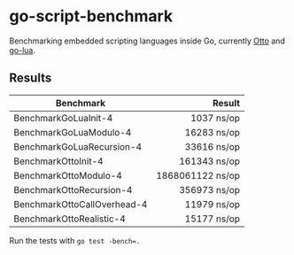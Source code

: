 # go-script-benchmark

Benchmarking embedded scripting languages inside Go, currently [Otto](https://github.com/robertkrimen/otto) and [go-lua](https://github.com/Shopify/go-lua).

## Results

|**Benchmark**|**Result**|
|--------|---------:|
|BenchmarkGoLuaInit-4|1037 ns/op|
|BenchmarkGoLuaModulo-4 |16283 ns/op|
|BenchmarkGoLuaRecursion-4|33616 ns/op|
|BenchmarkOttoInit-4|161343 ns/op|
|BenchmarkOttoModulo-4|1868061122 ns/op|
|BenchmarkOttoRecursion-4|356973 ns/op|
|BenchmarkOttoCallOverhead-4|11979 ns/op|
|BenchmarkOttoRealistic-4|15177 ns/op|

Run the tests with `go test -bench=.`
